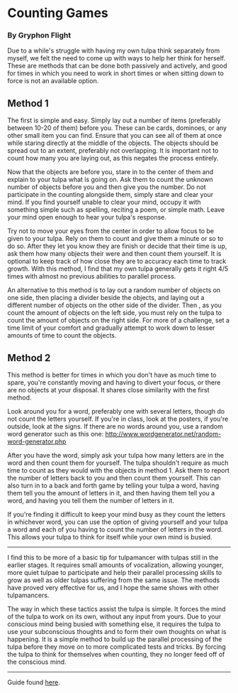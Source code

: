 # Counting Games
### By Gryphon Flight

Due to a while's struggle with having my own tulpa think separately from
myself, we felt the need to come up with ways to help her think for herself.
These are methods that can be done both passively and actively, and good for
times in which you need to work in short times or when sitting down to force is
not an available option.

## Method 1

The first is simple and easy. Simply lay out a number of items (preferably
between 10-20 of them) before you. These can be cards, dominoes, or any other
small item you can find. Ensure that you can see all of them at once while
staring directly at the middle of the objects. The objects should be spread out
to an extent, preferably not overlapping. It is important not to count how many
you are laying out, as this negates the process entirely.

Now that the objects are before you, stare in to the center of them and explain
to your tulpa what is going on. Ask them to count the unknown number of objects
before you and then give you the number. Do not participate in the counting
alongside them, simply stare and clear your mind. If you find yourself unable
to clear your mind, occupy it with something simple such as spelling, reciting
a poem, or simple math. Leave your mind open enough to hear your tulpa's
response.

Try not to move your eyes from the center in order to allow focus to be given
to your tulpa. Rely on them to count and give them a minute or so to do so.
After they let you know they are finish or decide that their time is up, ask
them how many objects their were and then count them yourself. It is optional
to keep track of how close they are to accuracy each time to track growth. With
this method, I find that my own tulpa generally gets it right 4/5 times with
almost no previous abilities to parallel process.

An alternative to this method is to lay out a random number of objects on one
side, then placing a divider beside the objects, and laying out a different
number of objects on the other side of the divider. Then , as you count the
amount of objects on the left side, you must rely on the tulpa to count the
amount of objects on the right side. For more of a challenge, set a time limit
of your comfort and gradually attempt to work down to lesser amounts of time to
count the objects.

## Method 2

This method is better for times in which you don't have as much time to spare,
you're constantly moving and having to divert your focus, or there are no
objects at your disposal. It shares close similarity with the first method.

Look around you for a word, preferably one with several letters, though do not
count the letters yourself. If you're in class, look at the posters, if you're
outside, look at the signs. If there are no words around you, use a random word
generator such as this one:
http://www.wordgenerator.net/random-word-generator.php

After you have the word, simply ask your tulpa how many letters are in the word
and then count them for yourself. The tulpa shouldn't require as much time to
count as they would with the objects in method 1. Ask them to report the number
of letters back to you and then count them yourself. This can also turn in to
a back and forth game by telling your tulpa a word, having them tell you the
amount of letters in it, and then having them tell you a word, and having you
tell them the number of letters in it.

If you're finding it difficult to keep your mind busy as they count the letters
in whichever word, you can use the option of giving yourself and your tulpa
a word and each of you having to count the number of letters in the word. This
allows your tulpa to think for itself while your own mind is busied.

---

I find this to be more of a basic tip for tulpamancer with tulpas still in the
earlier stages. It requires small amounts of vocalization, allowing younger,
more quiet tulpae to participate and help their parallel processing skills to
grow as well as older tulpas suffering from the same issue. The methods have
proved very effective for us, and I hope the same shows with other
tulpamancers.

The way in which these tactics assist the tulpa is simple. It forces the mind
of the tulpa to work on its own, without any input from yours. Due to your
conscious mind being busied with something else, it requires the tulpa to use
your subconscious thoughts and to form their own thoughts on what is happening.
It is a simple method to build up the parallel processing of the tulpa before
they move on to more complicated tests and tricks. By forcing the tulpa to
think for themselves when counting, they no longer feed off of the conscious
mind.

---

Guide found
[here](http://community.tulpa.info/thread-sentience-counting-games).
